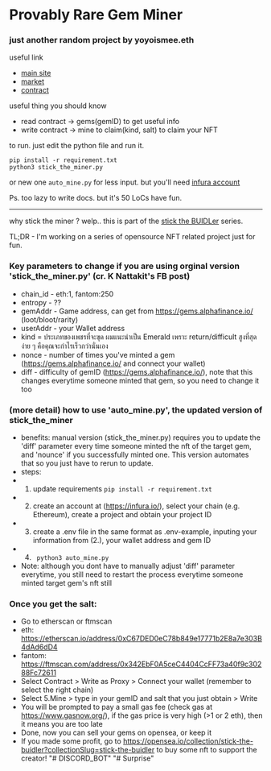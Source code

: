 # Provably Rare Gem Miner

### just another random project by yoyoismee.eth

useful link

- [main site](https://gems.alphafinance.io/#/loot)
- [market](https://opensea.io/collection/provably-rare-gem)
- [contract](https://etherscan.io/address/0xC67DED0eC78b849e17771b2E8a7e303B4dAd6dD4)

useful thing you should know

- read contract -> gems(gemID) to get useful info
- write contract -> mine to claim(kind, salt) to claim your NFT

to run. just edit the python file and run it.

```
pip install -r requirement.txt
python3 stick_the_miner.py
```

or new one `auto_mine.py` for less input. but you'll need [infura account](https://infura.io/)



Ps. too lazy to write docs. but it's 50 LoCs have fun.  

---
why stick the miner ? welp.. this is part of the [stick the BUIDLer](https://opensea.io/collection/stick-the-buidler) series. 

TL;DR - I'm working on a series of opensource NFT related project just for fun. 



### Key parameters to change if you are using orginal version 'stick_the_miner.py' (cr. K Nattakit's FB post)

- chain_id - eth:1, fantom:250
- entropy - ??
- gemAddr - Game address, can get from https://gems.alphafinance.io/ (loot/bloot/rarity)
- userAddr - your Wallet address 
- kind = ประเภทของเพชรที่จะขุด ผมแนะนำเป็น Emerald เพราะ return/difficult สูงที่สุด ง่าย ๆ คือคุณจะกำไรเร็วกว่านั่นเอง
- nonce - number of times you've minted a gem (https://gems.alphafinance.io/ and connect your wallet)
- diff - difficulty of gemID (https://gems.alphafinance.io/), note that this changes everytime someone minted that gem, so you need to change it too 


### (more detail) how to use 'auto_mine.py', the updated version of stick_the_miner

- benefits: manual version (stick_the_miner.py) requires you to update the 'diff' parameter every time someone minted the nft of the target gem, and 'nounce' if you successfully minted one. This version automates that so you just have to rerun to update.
- steps:
- 1. update requirements ``` pip install -r requirement.txt ```
- 2. create an account at (https://infura.io/), select your chain (e.g. Ethereum), create a project and obtain your project ID
- 3. create a .env file in the same format as .env-example, inputing your information from (2.), your wallet address and gem ID
- 4. ``` python3 auto_mine.py``` 
- Note: although you dont have to manually adjust 'diff' parameter everytime, you still need to restart the process everytime someone minted target gem's nft still


### Once you get the salt:

- Go to etherscan or ftmscan
-   eth: https://etherscan.io/address/0xC67DED0eC78b849e17771b2E8a7e303B4dAd6dD4
-   fantom: https://ftmscan.com/address/0x342EbF0A5ceC4404CcFF73a40f9c30288Fc72611
- Select Contract > Write as Proxy > Connect your wallet (remember to select the right chain)
- Select 5.Mine > type in your gemID and salt that you just obtain > Write
- You will be prompted to pay a small gas fee (check gas at https://www.gasnow.org/), if the gas price is very high (>1 or 2 eth), then it means you are too late
- Done, now you can sell your gems on opensea, or keep it
- If you made some profit, go to https://opensea.io/collection/stick-the-buidler?collectionSlug=stick-the-buidler to buy some nft to support the creator!
"# DISCORD_BOT" 
"# Surprise" 
